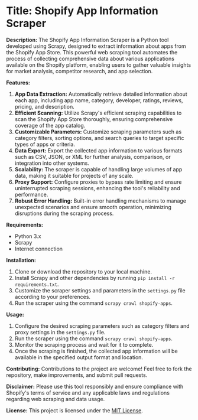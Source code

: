 # Title: Shopify App Information Scraper

**Description:**
The Shopify App Information Scraper is a Python tool developed using Scrapy, designed to extract information about apps from the Shopify App Store. This powerful web scraping tool automates the process of collecting comprehensive data about various applications available on the Shopify platform, enabling users to gather valuable insights for market analysis, competitor research, and app selection.

**Features:**
1. **App Data Extraction:** Automatically retrieve detailed information about each app, including app name, category, developer, ratings, reviews, pricing, and description.
2. **Efficient Scanning:** Utilize Scrapy's efficient scraping capabilities to scan the Shopify App Store thoroughly, ensuring comprehensive coverage of the app catalog.
3. **Customizable Parameters:** Customize scraping parameters such as category filters, sorting options, and search queries to target specific types of apps or criteria.
4. **Data Export:** Export the collected app information to various formats such as CSV, JSON, or XML for further analysis, comparison, or integration into other systems.
5. **Scalability:** The scraper is capable of handling large volumes of app data, making it suitable for projects of any scale.
6. **Proxy Support:** Configure proxies to bypass rate limiting and ensure uninterrupted scraping sessions, enhancing the tool's reliability and performance.
7. **Robust Error Handling:** Built-in error handling mechanisms to manage unexpected scenarios and ensure smooth operation, minimizing disruptions during the scraping process.

**Requirements:**
- Python 3.x
- Scrapy
- Internet connection

**Installation:**
1. Clone or download the repository to your local machine.
2. Install Scrapy and other dependencies by running `pip install -r requirements.txt`.
3. Customize the scraper settings and parameters in the `settings.py` file according to your preferences.
4. Run the scraper using the command `scrapy crawl shopify-apps`.

**Usage:**
1. Configure the desired scraping parameters such as category filters and proxy settings in the `settings.py` file.
2. Run the scraper using the command `scrapy crawl shopify-apps`.
3. Monitor the scraping process and wait for it to complete.
4. Once the scraping is finished, the collected app information will be available in the specified output format and location.

**Contributing:**
Contributions to the project are welcome! Feel free to fork the repository, make improvements, and submit pull requests.

**Disclaimer:**
Please use this tool responsibly and ensure compliance with Shopify's terms of service and any applicable laws and regulations regarding web scraping and data usage.

**License:**
This project is licensed under the [MIT License](https://opensource.org/licenses/MIT).
